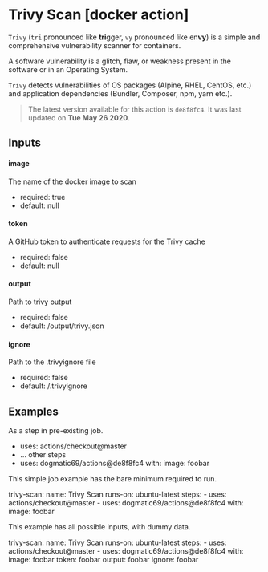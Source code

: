 <!-- NOTICE: Auto generated file! -->
# Trivy Scan [docker action]

`Trivy` (`tri` pronounced like **tri**gger, `vy` pronounced like en**vy**) is
a simple and comprehensive vulnerability scanner for containers.

A software vulnerability is a glitch, flaw, or weakness present in the
software or in an Operating System.

`Trivy` detects vulnerabilities of OS packages (Alpine, RHEL, CentOS, etc.)
and application dependencies (Bundler, Composer, npm, yarn etc.).


> The latest version available for this action is `de8f8fc4`. It was last
updated on **Tue May 26 2020**.

## Inputs

#### image

The name of the docker image to scan

- required: true
- default: null

#### token

A GitHub token to authenticate requests for the Trivy cache

- required: false
- default: null

#### output

Path to trivy output

- required: false
- default: /output/trivy.json

#### ignore

Path to the .trivyignore file

- required: false
- default: /.trivyignore


## Examples

As a step in pre-existing job.

  - uses: actions/checkout@master
  - ... other steps
  - uses: dogmatic69/actions@de8f8fc4
    with:
      image: foobar


This simple job example has the bare minimum required to run.

  trivy-scan:
    name: Trivy Scan
    runs-on: ubuntu-latest
    steps:
      - uses: actions/checkout@master
      - uses: dogmatic69/actions@de8f8fc4
        with:
          image: foobar

This example has all possible inputs, with dummy data.

  trivy-scan:
    name: Trivy Scan
      runs-on: ubuntu-latest
      steps:
        - uses: actions/checkout@master
        - uses: dogmatic69/actions@de8f8fc4
        with:
          image: foobar
          token: foobar
          output: foobar
          ignore: foobar
